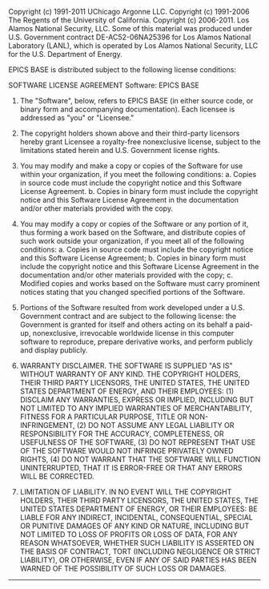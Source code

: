 Copyright (c) 1991-2011 UChicago Argonne LLC.
Copyright (c) 1991-2006 The Regents of the University of California.
Copyright (c) 2006-2011. Los Alamos National Security, LLC. Some of this
material was produced under U.S. Government contract DE-AC52-06NA25396
for Los Alamos National Laboratory (LANL), which is operated by Los Alamos
National Security, LLC for the U.S. Department of Energy.

EPICS BASE is distributed subject to the following license conditions:

 SOFTWARE LICENSE AGREEMENT
 Software: EPICS BASE

 1. The "Software", below, refers to EPICS BASE (in either source code, or
    binary form and accompanying documentation). Each licensee is
    addressed as "you" or "Licensee."

 2. The copyright holders shown above and their third-party licensors
    hereby grant Licensee a royalty-free nonexclusive license, subject to
    the limitations stated herein and U.S. Government license rights.

 3. You may modify and make a copy or copies of the Software for use
    within your organization, if you meet the following conditions:
      a. Copies in source code must include the copyright notice and this
         Software License Agreement.
      b. Copies in binary form must include the copyright notice and this
         Software License Agreement in the documentation and/or other
         materials provided with the copy.

 4. You may modify a copy or copies of the Software or any portion of it,
    thus forming a work based on the Software, and distribute copies of
    such work outside your organization, if you meet all of the following
    conditions:
      a. Copies in source code must include the copyright notice and this
         Software License Agreement;
      b. Copies in binary form must include the copyright notice and this
         Software License Agreement in the documentation and/or other
         materials provided with the copy;
      c. Modified copies and works based on the Software must carry
         prominent notices stating that you changed specified portions of
         the Software.

 5. Portions of the Software resulted from work developed under a U.S.
    Government contract and are subject to the following license: the
    Government is granted for itself and others acting on its behalf a
    paid-up, nonexclusive, irrevocable worldwide license in this computer
    software to reproduce, prepare derivative works, and perform publicly
    and display publicly.

 6. WARRANTY DISCLAIMER. THE SOFTWARE IS SUPPLIED "AS IS" WITHOUT WARRANTY
    OF ANY KIND. THE COPYRIGHT HOLDERS, THEIR THIRD PARTY LICENSORS, THE
    UNITED STATES, THE UNITED STATES DEPARTMENT OF ENERGY, AND THEIR
    EMPLOYEES: (1) DISCLAIM ANY WARRANTIES, EXPRESS OR IMPLIED, INCLUDING
    BUT NOT LIMITED TO ANY IMPLIED WARRANTIES OF MERCHANTABILITY, FITNESS
    FOR A PARTICULAR PURPOSE, TITLE OR NON-INFRINGEMENT, (2) DO NOT ASSUME
    ANY LEGAL LIABILITY OR RESPONSIBILITY FOR THE ACCURACY, COMPLETENESS,
    OR USEFULNESS OF THE SOFTWARE, (3) DO NOT REPRESENT THAT USE OF THE
    SOFTWARE WOULD NOT INFRINGE PRIVATELY OWNED RIGHTS, (4) DO NOT WARRANT
    THAT THE SOFTWARE WILL FUNCTION UNINTERRUPTED, THAT IT IS ERROR-FREE
    OR THAT ANY ERRORS WILL BE CORRECTED.

 7. LIMITATION OF LIABILITY. IN NO EVENT WILL THE COPYRIGHT HOLDERS, THEIR
    THIRD PARTY LICENSORS, THE UNITED STATES, THE UNITED STATES DEPARTMENT
    OF ENERGY, OR THEIR EMPLOYEES: BE LIABLE FOR ANY INDIRECT, INCIDENTAL,
    CONSEQUENTIAL, SPECIAL OR PUNITIVE DAMAGES OF ANY KIND OR NATURE,
    INCLUDING BUT NOT LIMITED TO LOSS OF PROFITS OR LOSS OF DATA, FOR ANY
    REASON WHATSOEVER, WHETHER SUCH LIABILITY IS ASSERTED ON THE BASIS OF
    CONTRACT, TORT (INCLUDING NEGLIGENCE OR STRICT LIABILITY), OR
    OTHERWISE, EVEN IF ANY OF SAID PARTIES HAS BEEN WARNED OF THE
    POSSIBILITY OF SUCH LOSS OR DAMAGES.

________________________________________________________________________
